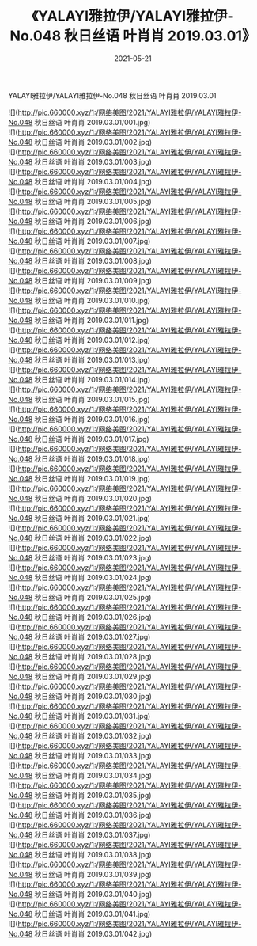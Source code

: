 ﻿---
layout: post
title:  《YALAYI雅拉伊/YALAYI雅拉伊-No.048 秋日丝语 叶肖肖 2019.03.01》
date:   2021-05-21
img: http://pic.660000.xyz/1:/网络美图/2021/YALAYI雅拉伊/YALAYI雅拉伊-No.048 秋日丝语 叶肖肖 2019.03.01/000.jpg
categories: [美女, 清纯, 唯美]
---

YALAYI雅拉伊/YALAYI雅拉伊-No.048 秋日丝语 叶肖肖 2019.03.01

 ![](http://pic.660000.xyz/1:/网络美图/2021/YALAYI雅拉伊/YALAYI雅拉伊-No.048 秋日丝语 叶肖肖 2019.03.01/001.jpg) <br>![](http://pic.660000.xyz/1:/网络美图/2021/YALAYI雅拉伊/YALAYI雅拉伊-No.048 秋日丝语 叶肖肖 2019.03.01/002.jpg) <br>![](http://pic.660000.xyz/1:/网络美图/2021/YALAYI雅拉伊/YALAYI雅拉伊-No.048 秋日丝语 叶肖肖 2019.03.01/003.jpg) <br>![](http://pic.660000.xyz/1:/网络美图/2021/YALAYI雅拉伊/YALAYI雅拉伊-No.048 秋日丝语 叶肖肖 2019.03.01/004.jpg) <br>![](http://pic.660000.xyz/1:/网络美图/2021/YALAYI雅拉伊/YALAYI雅拉伊-No.048 秋日丝语 叶肖肖 2019.03.01/005.jpg) <br>![](http://pic.660000.xyz/1:/网络美图/2021/YALAYI雅拉伊/YALAYI雅拉伊-No.048 秋日丝语 叶肖肖 2019.03.01/006.jpg) <br>![](http://pic.660000.xyz/1:/网络美图/2021/YALAYI雅拉伊/YALAYI雅拉伊-No.048 秋日丝语 叶肖肖 2019.03.01/007.jpg) <br>![](http://pic.660000.xyz/1:/网络美图/2021/YALAYI雅拉伊/YALAYI雅拉伊-No.048 秋日丝语 叶肖肖 2019.03.01/008.jpg) <br>![](http://pic.660000.xyz/1:/网络美图/2021/YALAYI雅拉伊/YALAYI雅拉伊-No.048 秋日丝语 叶肖肖 2019.03.01/009.jpg) <br>![](http://pic.660000.xyz/1:/网络美图/2021/YALAYI雅拉伊/YALAYI雅拉伊-No.048 秋日丝语 叶肖肖 2019.03.01/010.jpg) <br>![](http://pic.660000.xyz/1:/网络美图/2021/YALAYI雅拉伊/YALAYI雅拉伊-No.048 秋日丝语 叶肖肖 2019.03.01/011.jpg) <br>![](http://pic.660000.xyz/1:/网络美图/2021/YALAYI雅拉伊/YALAYI雅拉伊-No.048 秋日丝语 叶肖肖 2019.03.01/012.jpg) <br>![](http://pic.660000.xyz/1:/网络美图/2021/YALAYI雅拉伊/YALAYI雅拉伊-No.048 秋日丝语 叶肖肖 2019.03.01/013.jpg) <br>![](http://pic.660000.xyz/1:/网络美图/2021/YALAYI雅拉伊/YALAYI雅拉伊-No.048 秋日丝语 叶肖肖 2019.03.01/014.jpg) <br>![](http://pic.660000.xyz/1:/网络美图/2021/YALAYI雅拉伊/YALAYI雅拉伊-No.048 秋日丝语 叶肖肖 2019.03.01/015.jpg) <br>![](http://pic.660000.xyz/1:/网络美图/2021/YALAYI雅拉伊/YALAYI雅拉伊-No.048 秋日丝语 叶肖肖 2019.03.01/016.jpg) <br>![](http://pic.660000.xyz/1:/网络美图/2021/YALAYI雅拉伊/YALAYI雅拉伊-No.048 秋日丝语 叶肖肖 2019.03.01/017.jpg) <br>![](http://pic.660000.xyz/1:/网络美图/2021/YALAYI雅拉伊/YALAYI雅拉伊-No.048 秋日丝语 叶肖肖 2019.03.01/018.jpg) <br>![](http://pic.660000.xyz/1:/网络美图/2021/YALAYI雅拉伊/YALAYI雅拉伊-No.048 秋日丝语 叶肖肖 2019.03.01/019.jpg) <br>![](http://pic.660000.xyz/1:/网络美图/2021/YALAYI雅拉伊/YALAYI雅拉伊-No.048 秋日丝语 叶肖肖 2019.03.01/020.jpg) <br>![](http://pic.660000.xyz/1:/网络美图/2021/YALAYI雅拉伊/YALAYI雅拉伊-No.048 秋日丝语 叶肖肖 2019.03.01/021.jpg) <br>![](http://pic.660000.xyz/1:/网络美图/2021/YALAYI雅拉伊/YALAYI雅拉伊-No.048 秋日丝语 叶肖肖 2019.03.01/022.jpg) <br>![](http://pic.660000.xyz/1:/网络美图/2021/YALAYI雅拉伊/YALAYI雅拉伊-No.048 秋日丝语 叶肖肖 2019.03.01/023.jpg) <br>![](http://pic.660000.xyz/1:/网络美图/2021/YALAYI雅拉伊/YALAYI雅拉伊-No.048 秋日丝语 叶肖肖 2019.03.01/024.jpg) <br>![](http://pic.660000.xyz/1:/网络美图/2021/YALAYI雅拉伊/YALAYI雅拉伊-No.048 秋日丝语 叶肖肖 2019.03.01/025.jpg) <br>![](http://pic.660000.xyz/1:/网络美图/2021/YALAYI雅拉伊/YALAYI雅拉伊-No.048 秋日丝语 叶肖肖 2019.03.01/026.jpg) <br>![](http://pic.660000.xyz/1:/网络美图/2021/YALAYI雅拉伊/YALAYI雅拉伊-No.048 秋日丝语 叶肖肖 2019.03.01/027.jpg) <br>![](http://pic.660000.xyz/1:/网络美图/2021/YALAYI雅拉伊/YALAYI雅拉伊-No.048 秋日丝语 叶肖肖 2019.03.01/028.jpg) <br>![](http://pic.660000.xyz/1:/网络美图/2021/YALAYI雅拉伊/YALAYI雅拉伊-No.048 秋日丝语 叶肖肖 2019.03.01/029.jpg) <br>![](http://pic.660000.xyz/1:/网络美图/2021/YALAYI雅拉伊/YALAYI雅拉伊-No.048 秋日丝语 叶肖肖 2019.03.01/030.jpg) <br>![](http://pic.660000.xyz/1:/网络美图/2021/YALAYI雅拉伊/YALAYI雅拉伊-No.048 秋日丝语 叶肖肖 2019.03.01/031.jpg) <br>![](http://pic.660000.xyz/1:/网络美图/2021/YALAYI雅拉伊/YALAYI雅拉伊-No.048 秋日丝语 叶肖肖 2019.03.01/032.jpg) <br>![](http://pic.660000.xyz/1:/网络美图/2021/YALAYI雅拉伊/YALAYI雅拉伊-No.048 秋日丝语 叶肖肖 2019.03.01/033.jpg) <br>![](http://pic.660000.xyz/1:/网络美图/2021/YALAYI雅拉伊/YALAYI雅拉伊-No.048 秋日丝语 叶肖肖 2019.03.01/034.jpg) <br>![](http://pic.660000.xyz/1:/网络美图/2021/YALAYI雅拉伊/YALAYI雅拉伊-No.048 秋日丝语 叶肖肖 2019.03.01/035.jpg) <br>![](http://pic.660000.xyz/1:/网络美图/2021/YALAYI雅拉伊/YALAYI雅拉伊-No.048 秋日丝语 叶肖肖 2019.03.01/036.jpg) <br>![](http://pic.660000.xyz/1:/网络美图/2021/YALAYI雅拉伊/YALAYI雅拉伊-No.048 秋日丝语 叶肖肖 2019.03.01/037.jpg) <br>![](http://pic.660000.xyz/1:/网络美图/2021/YALAYI雅拉伊/YALAYI雅拉伊-No.048 秋日丝语 叶肖肖 2019.03.01/038.jpg) <br>![](http://pic.660000.xyz/1:/网络美图/2021/YALAYI雅拉伊/YALAYI雅拉伊-No.048 秋日丝语 叶肖肖 2019.03.01/039.jpg) <br>![](http://pic.660000.xyz/1:/网络美图/2021/YALAYI雅拉伊/YALAYI雅拉伊-No.048 秋日丝语 叶肖肖 2019.03.01/040.jpg) <br>![](http://pic.660000.xyz/1:/网络美图/2021/YALAYI雅拉伊/YALAYI雅拉伊-No.048 秋日丝语 叶肖肖 2019.03.01/041.jpg) <br>![](http://pic.660000.xyz/1:/网络美图/2021/YALAYI雅拉伊/YALAYI雅拉伊-No.048 秋日丝语 叶肖肖 2019.03.01/042.jpg) <br>